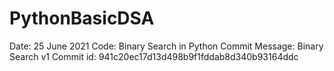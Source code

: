 # PythonBasicDSA
Date: 25 June 2021
Code: Binary Search in Python
Commit Message: Binary Search v1
Commit id: 941c20ec17d13d498b9f1fddab8d340b93164ddc
